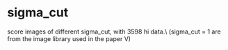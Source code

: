 # sigma_cut

score images of different sigma_cut, with 3598 hi data.\\
(sigma_cut = 1 are from the image library used in the paper V)
